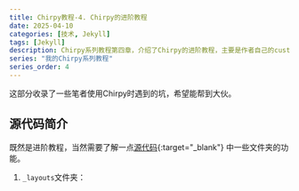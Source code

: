 ```yaml
---
title: Chirpy教程-4. Chirpy的进阶教程
date: 2025-04-10
categories: [技术, Jekyll]
tags: [Jekyll]
description: Chirpy系列教程第四章，介绍了Chirpy的进阶教程，主要是作者自己的custom操作。包括源代码的功能介绍，调整页面布局，自定义css，定义Mathjex语法其防止Chirpy抽风不显示数学环境。
series: "我的Chirpy系列教程"
series_order: 4
---
```


这部分收录了一些笔者使用Chirpy时遇到的坑，希望能帮到大伙。

## 源代码简介

既然是进阶教程，当然需要了解一点[源代码](https://github.com/cotes2020/jekyll-theme-chirpy/blob/master/_posts/2019-08-08-text-and-typography.md){:target="_blank"} 中一些文件夹的功能。

1. `_layouts`文件夹：